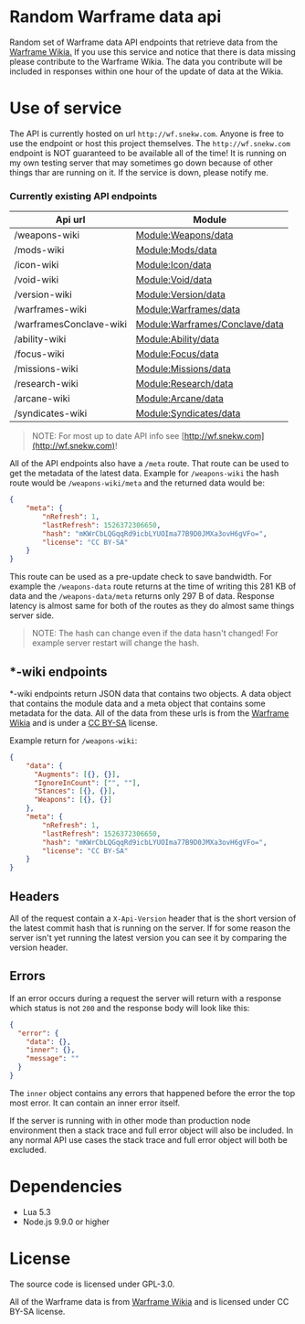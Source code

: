 # Random Warframe data api

Random set of Warframe data API endpoints that retrieve data from the [Warframe Wikia.](https://warframe.wikia.com)
If you use this service and notice that there is data missing please contribute to the Warframe Wikia. The data you
contribute will be included in responses within one hour of the update of data at the Wikia.

# Use of service

The API is currently hosted on url `http://wf.snekw.com`. Anyone is free to use the endpoint or host this project themselves.
The `http://wf.snekw.com` endpoint is NOT guaranteed to be available all of the time! It is running on my own testing server
that may sometimes go down because of other things thar are running on it. If the service is down, please notify me.

### Currently existing API endpoints

| Api url | Module |
| ------- | ----------- |
| /weapons-wiki |  [Module:Weapons/data](http://warframe.wikia.com/wiki/Module:Weapons/data) |
| /mods-wiki |  [Module:Mods/data](http://warframe.wikia.com/wiki/Module:Mods/data) |
| /icon-wiki | [Module:Icon/data](http://warframe.wikia.com/wiki/Module:Icon/data) |
| /void-wiki | [Module:Void/data](http://warframe.wikia.com/wiki/Module:Void/data) |
| /version-wiki | [Module:Version/data](http://warframe.wikia.com/wiki/Module:Version/data) |
| /warframes-wiki | [Module:Warframes/data](http://warframe.wikia.com/wiki/Module:Warframes/data) |
| /warframesConclave-wiki | [Module:Warframes/Conclave/data](http://warframe.wikia.com/wiki/Module:Warframes/Conclave/data) |
| /ability-wiki | [Module:Ability/data](http://warframe.wikia.com/wiki/Module:Ability/data) |
| /focus-wiki | [Module:Focus/data](http://warframe.wikia.com/wiki/Module:Focus/data) |
| /missions-wiki | [Module:Missions/data](http://warframe.wikia.com/wiki/Module:Missions/data) |
| /research-wiki | [Module:Research/data](http://warframe.wikia.com/wiki/Module:Research/data) |
| /arcane-wiki | [Module:Arcane/data](http://warframe.wikia.com/wiki/Module:Arcane/data) |
| /syndicates-wiki | [Module:Syndicates/data](http://warframe.wikia.com/wiki/Module:Syndicates/data) |

> NOTE: For most up to date API info see [http://wf.snekw.com](http://wf.snekw.com)!

All of the API endpoints also have a `/meta` route. That route can be used to get the metadata of the latest
data. Example for `/weapons-wiki` the hash route would be `/weapons-wiki/meta` and the returned data would be:
```json
{
    "meta": {
        "nRefresh": 1,
        "lastRefresh": 1526372306650,
        "hash": "mKWrCbLQGqqRd9icbLYUOIma77B9D0JMXa3ovH6gVFo=",
        "license": "CC BY-SA"
    }
}
```
This route can be used as a pre-update check to save bandwidth. For example the `/weapons-data` route returns at the time
of writing this 281 KB of data and the `/weapons-data/meta` returns only 297 B of data. Response latency is almost same 
for both of the routes as they do almost same things server side.

> NOTE: The hash can change even if the data hasn't changed! For example server restart will change the hash.

## *-wiki endpoints 

*-wiki endpoints return JSON data that contains two objects. A data object that contains the module data and a meta 
object that contains some metadata for the data. All of the data from these urls is from the [Warframe Wikia](https://warframe.wikia.com)
and is under a [CC BY-SA](https://creativecommons.org/licenses/by-sa/2.0/) license.

Example return for `/weapons-wiki`:
```json
{
    "data": {
      "Augments": [{}, {}],
      "IgnoreInCount": ["", ""],
      "Stances": [{}, {}],
      "Weapons": [{}, {}]
    },
    "meta": {
        "nRefresh": 1,
        "lastRefresh": 1526372306650,
        "hash": "mKWrCbLQGqqRd9icbLYUOIma77B9D0JMXa3ovH6gVFo=",
        "license": "CC BY-SA"
    }
}
```

## Headers

All of the request contain a `X-Api-Version` header that is the short version of the latest commit hash that is running
on the server. If for some reason the server isn't yet running the latest version you can see it by comparing the version
header.

## Errors

If an error occurs during a request the server will return with a response which status is not `200` and the response body
will look like this:
```json
{
  "error": {
    "data": {},
    "inner": {},
    "message": ""
  }
}
```
The `inner` object contains any errors that happened before the error the top most error. It can contain an inner error 
itself.

If the server is running with in other mode than production node environment then a stack trace and full error object
will also be included.
In any normal API use cases the stack trace and full error object will both be excluded.

# Dependencies 

* Lua 5.3
* Node.js 9.9.0 or higher

# License

The source code is licensed under GPL-3.0.

All of the Warframe data is from [Warframe Wikia](https://warframe.wikia.com) and is licensed under CC BY-SA license.